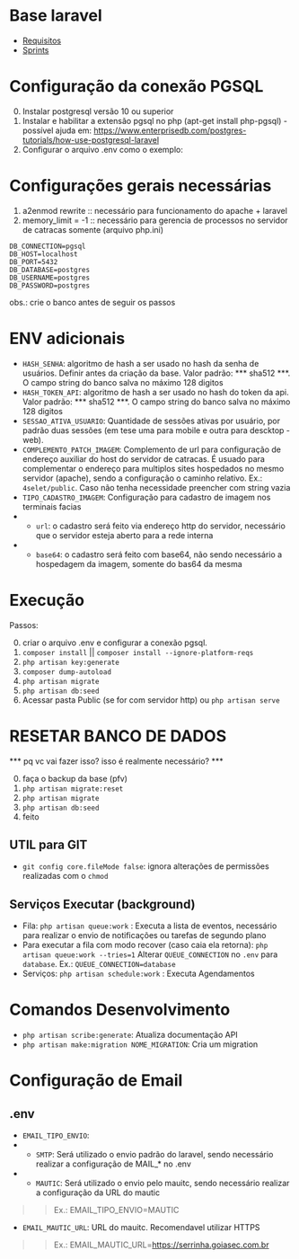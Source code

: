 # Base laravel

- [Requisitos](https://docs.google.com/document/d/1JOSH04RZh5PhQrkFu_DuPIfsxBpypM5x/edit#)
- [Sprints](https://docs.google.com/document/d/1zRVytOqUMYYkCHu_DQZKfkFfUCJXVCwRJ76Bx38Xs5o/edit)

# Configuração da conexão PGSQL

0. Instalar postgresql versão 10 ou superior
1. Instalar e habilitar a extensão pgsql no php (apt-get install php-pgsql) - possível ajuda em: https://www.enterprisedb.com/postgres-tutorials/how-use-postgresql-laravel
2. Configurar o arquivo .env como o exemplo:

# Configurações gerais necessárias
1. a2enmod rewrite :: necessário para funcionamento do apache + laravel 
2. memory_limit = -1 :: necessário para gerencia de processos no servidor de catracas somente (arquivo php.ini)

```
DB_CONNECTION=pgsql
DB_HOST=localhost
DB_PORT=5432
DB_DATABASE=postgres
DB_USERNAME=postgres
DB_PASSWORD=postgres
```

obs.: crie o banco antes de seguir os passos

# ENV adicionais

* ```HASH_SENHA```: algoritmo de hash a ser usado no hash da senha de usuários. Definir antes da criação da base. Valor padrão: *** sha512 ***. O campo string do banco salva no máximo 128 digitos
* ```HASH_TOKEN_API```: algoritmo de hash a ser usado no hash do token da api. Valor padrão: *** sha512 ***. O campo string do banco salva no máximo 128 digitos
* ```SESSAO_ATIVA_USUARIO```: Quantidade de sessões ativas por usuário, por padrão duas sessões (em tese uma para mobile e outra para descktop - web).
* ```COMPLEMENTO_PATCH_IMAGEM```: Complemento de url para configuração de endereço auxiliar do host do servidor de catracas. É usuado para complementar o endereço para multiplos sites hospedados no mesmo servidor (apache), sendo a configuração o caminho relativo. Ex.: `4selet/public`. Caso não tenha necessidade preencher com string vazia
* ```TIPO_CADASTRO_IMAGEM```: Configuração para cadastro de imagem nos terminais facias
* * `url`: o cadastro será feito via endereço http do servidor, necessário que o servidor esteja aberto para a rede interna
* * `base64`: o cadastro será feito com base64, não sendo necessário a hospedagem da imagem, somente do bas64 da mesma


# Execução

Passos:

0. criar o arquivo .env e configurar a conexão pgsql.
1. `composer install` || `composer install --ignore-platform-reqs`
2. `php artisan key:generate`
3. `composer dump-autoload`
4. `php artisan migrate`
5. `php artisan db:seed`
7. Acessar pasta Public (se for com servidor http) ou `php artisan serve`

# RESETAR BANCO DE DADOS

*** pq vc vai fazer isso? isso é realmente necessário? ***

0. faça o backup da base (pfv)
1. `php artisan migrate:reset`
2. `php artisan migrate`
3. `php artisan db:seed`
5. feito


## UTIL para GIT
* `git config core.fileMode false`: ignora alterações de permissões realizadas com o `chmod`

## Serviços Executar (background)

* Fila: `php artisan queue:work` : Executa a lista de eventos, necessário para realizar o envio de notificações ou tarefas de segundo plano
* Para executar a fila com modo recover (caso caia ela retorna): `php artisan queue:work --tries=1`
Alterar `QUEUE_CONNECTION` no `.env` para `database`. Ex.: `QUEUE_CONNECTION=database`
* Serviços: `php artisan schedule:work` : Executa Agendamentos 


# Comandos Desenvolvimento

* `php artisan scribe:generate`: Atualiza documentação API
* `php artisan make:migration NOME_MIGRATION`: Cria um migration


# Configuração de Email

## .env

* ```EMAIL_TIPO_ENVIO```: 
* * `SMTP`: Será utilizado o envio padrão do laravel, sendo necessário realizar a configuração de MAIL_* no .env
* * `MAUTIC`: Será utilizado o envio pelo mauitc, sendo necessário realizar a configuração da URL do mautic
> > Ex.: EMAIL_TIPO_ENVIO=MAUTIC
* `EMAIL_MAUTIC_URL`: URL do mauitc. Recomendavel utilizar HTTPS
> > Ex.: EMAIL_MAUTIC_URL=https://serrinha.goiasec.com.br